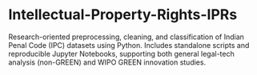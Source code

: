 # Intellectual-Property-Rights-IPRs
Research-oriented preprocessing, cleaning, and classification of Indian Penal Code (IPC) datasets using Python. Includes standalone scripts and reproducible Jupyter Notebooks, supporting both general legal-tech analysis (non-GREEN) and WIPO GREEN innovation studies.
